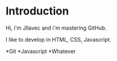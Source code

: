 Introduction
==========

Hi, i'm Jllavec and i'm mastering GitHub.

I like to develop in HTML, CSS, Javascript.


*Git
*Javascript
*Whatever
